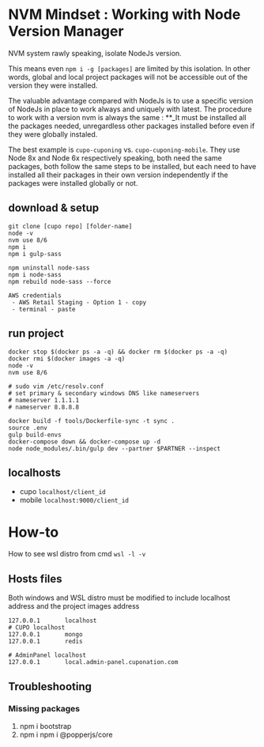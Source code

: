 # NVM Mindset : Working with Node Version Manager
NVM system rawly speaking, isolate NodeJs version.

This means even `npm i -g [packages]` are limited by this isolation. In other words, global and local project packages will not be accessible out of the version they were installed.

The valuable advantage compared with NodeJs is to use a specific version of NodeJs in place to work always and uniquely with latest. The procedure to work with a version nvm is always the same : **_It must be installed all the packages needed, unregardless other packages installed before even if they were globally instaled.

The best example is `cupo-cuponing` vs. `cupo-cuponing-mobile`. They use Node 8x and Node 6x respectively speaking, both need the same packages, both follow the same steps to be installed, but each need to have installed all their packages in their own version independently if the packages were installed globally or not.

## download & setup
```
git clone [cupo repo] [folder-name]
node -v
nvm use 8/6
npm i
npm i gulp-sass

npm uninstall node-sass
npm i node-sass
npm rebuild node-sass --force

AWS credentials 
 - AWS Retail Staging - Option 1 - copy
 - terminal - paste
```

## run project
```
docker stop $(docker ps -a -q) && docker rm $(docker ps -a -q)
docker rmi $(docker images -a -q)
node -v
nvm use 8/6

# sudo vim /etc/resolv.conf
# set primary & secondary windows DNS like nameservers
# nameserver 1.1.1.1
# nameserver 8.8.8.8

docker build -f tools/Dockerfile-sync -t sync .
source .env
gulp build-envs
docker-compose down && docker-compose up -d
node node_modules/.bin/gulp dev --partner $PARTNER --inspect
```

## localhosts
* cupo `localhost/client_id`
* mobile `localhost:9000/client_id`


# How-to
How to see wsl distro from cmd `wsl -l -v`

## Hosts files
Both windows and WSL distro must be modified to include localhost address and the project images address
```
127.0.0.1       localhost
# CUPO localhost
127.0.0.1       mongo
127.0.0.1       redis

# AdminPanel localhost
127.0.0.1       local.admin-panel.cuponation.com
```


## Troubleshooting
### Missing packages
1. npm i bootstrap
2. npm i npm i @popperjs/core






